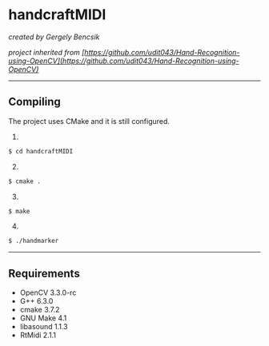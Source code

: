 # handcraftMIDI

_created by Gergely Bencsik_

_project inherited from [https://github.com/udit043/Hand-Recognition-using-OpenCV](https://github.com/udit043/Hand-Recognition-using-OpenCV)_

___

## Compiling

The project uses CMake and it is still configured.


1.

```sh
$ cd handcraftMIDI
```

2.

```sh
$ cmake .
```

3.

```sh
$ make
```
4.
```sh
$ ./handmarker
```

___

## Requirements


- OpenCV 3.3.0-rc
- G++ 6.3.0
- cmake 3.7.2
- GNU Make 4.1
- libasound 1.1.3
- RtMidi 2.1.1 

